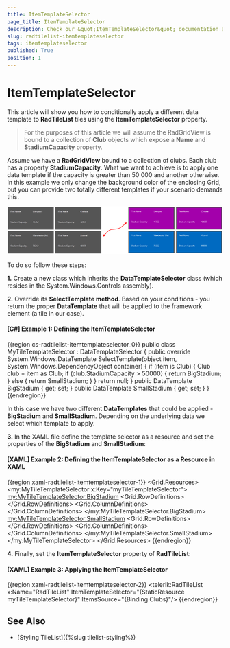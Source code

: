 ```yaml
---
title: ItemTemplateSelector
page_title: ItemTemplateSelector
description: Check our &quot;ItemTemplateSelector&quot; documentation article for the RadTileList {{ site.framework_name }} control.
slug: radtilelist-itemtemplateselector
tags: itemtemplateselector
published: True
position: 1
---
```


# ItemTemplateSelector

This article will show you how to conditionally apply a different data template to __RadTileList__ tiles using the __ItemTemplateSelector__ property.

>For the purposes of this article we will assume the RadGridView is bound to a collection of **Club** objects which expose a **Name** and **StadiumCapacity** property.

Assume we have a __RadGridView__ bound to a collection of clubs. Each club has a property __StadiumCapacity__.  What we want to achieve is to apply one data template if the capacity is greater than 50 000 and another otherwise. In this example we only change the background color of the enclosing Grid, but you can provide two totally different templates if your scenario demands this.

![Rad Tile List Item Template Selector](images/RadTileList_ItemTemplateSelector.png)

To do so follow these steps:

**1.** Create a new class which inherits the __DataTemplateSelector__ class (which resides in the System.Windows.Controls assembly).

**2.** Override its __SelectTemplate method__. Based on your conditions - you return the proper __DataTemplate__ that will be applied to the framework element (a tile in our case).

#### __[C#] Example 1: Defining the ItemTemplateSelector__

{{region cs-radtilelist-itemtemplateselector_0}}
	public class MyTileTemplateSelector : DataTemplateSelector
	{
	    public override System.Windows.DataTemplate SelectTemplate(object item, System.Windows.DependencyObject container)
	    {
	        if (item is Club)
	        {
	            Club club = item as Club;
	            if (club.StadiumCapacity > 50000)
	            {
	                return BigStadium;
	            }
	            else
	            {
	                return SmallStadium;
	            }
	        }
	        return null;
	    }
	    public DataTemplate BigStadium { get; set; }
	    public DataTemplate SmallStadium { get; set; }
	}
{{endregion}}

In this case we have two different __DataTemplates__ that could be applied - __BigStadium__ and __SmallStadium__. Depending on the underlying data we select which template to apply.

**3.** In the XAML file define the template selector as a resource and set the properties of the __BigStadium__ and __SmallStadium__:

#### __[XAML] Example 2: Defining the ItemTemplateSelector as a Resource in XAML__

{{region xaml-radtilelist-itemtemplateselector-1}}
	<Grid.Resources>
	  <my:MyTileTemplateSelector x:Key="myTileTemplateSelector">
	    <my:MyTileTemplateSelector.BigStadium>
	      <DataTemplate>
	        <Grid Background="Purple">
	          <Grid.RowDefinitions>
	            <RowDefinition />
	            <RowDefinition />
	          </Grid.RowDefinitions>
	          <Grid.ColumnDefinitions>
	            <ColumnDefinition/>
	            <ColumnDefinition/>
	          </Grid.ColumnDefinitions>
	          <TextBlock Grid.Row="0" Grid.Column="0" Text="First Name"/>
	          <TextBlock Grid.Row="0" Grid.Column="1" Text="{Binding Name}" />
	          <TextBlock Grid.Row="1" Grid.Column="0" Text="Stadium Capacity"/>
	          <TextBlock Grid.Row="1" Grid.Column="1" Text="{Binding StadiumCapacity}" />
	        </Grid>
	      </DataTemplate>
	    </my:MyTileTemplateSelector.BigStadium>
	    <my:MyTileTemplateSelector.SmallStadium>
	      <DataTemplate>
	        <Grid Background="Blue">
	          <Grid.RowDefinitions>
	            <RowDefinition />
	            <RowDefinition />
	          </Grid.RowDefinitions>
	          <Grid.ColumnDefinitions>
	            <ColumnDefinition/>
	            <ColumnDefinition/>
	          </Grid.ColumnDefinitions>
	          <TextBlock Grid.Row="0" Grid.Column="0" Text="First Name"/>
	          <TextBlock Grid.Row="0" Grid.Column="1" Text="{Binding Name}" />
	          <TextBlock Grid.Row="1" Grid.Column="0" Text="Stadium Capacity"/>
	          <TextBlock Grid.Row="1" Grid.Column="1" Text="{Binding StadiumCapacity}" />
	        </Grid>
	      </DataTemplate>
	    </my:MyTileTemplateSelector.SmallStadium>
	  </my:MyTileTemplateSelector>
	</Grid.Resources>
{{endregion}}

**4.** Finally, set the __ItemTemplateSelector__ property of __RadTileList__:

#### __[XAML] Example 3: Applying the ItemTemplateSelector__

{{region xaml-radtilelist-itemtemplateselector-2}}
	<telerik:RadTileList  x:Name="RadTileList"
	                      ItemTemplateSelector="{StaticResource myTileTemplateSelector}"
	                      ItemsSource="{Binding Clubs}"/>
{{endregion}}

## See Also
* [Styling TileList]({%slug tilelist-styling%})